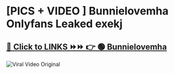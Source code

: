 
 # [PICS + VIDEO ] Bunnielovemha Onlyfans Leaked exekj

## <h2><a href="https://clipsfans.com/Bunnielovemha&ref=git">🔗 Click to LINKS ⏩⏩ 👉 🟢 Bunnielovemha </a></h2>

<a href="https://clipsfans.com/Bunnielovemha&ref=git" rel="nofollow" data-target="animated-image.originalLink"><img src="https://i.ibb.co.com/xMMVF88/686577567.gif" alt="Viral Video Original" style="max-width: 100%; display: inline-block;" data-target="animated-image.originalImage"></a>


